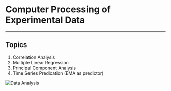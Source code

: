 # Computer Processing of Experimental Data
___
## Topics
1. Correlation Analysis
2. Multiple Linear Regression
3. Principal Component Analysis
4. Time Series Predication (EMA as predictor)

![Data Analysis](https://miro.medium.com/max/1400/0*7-8r0x-nRpuJm7bw.gif)